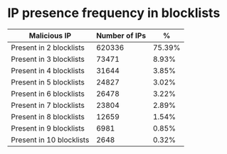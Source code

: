 # IP presence frequency in blocklists
| Malicious IP | Number of IPs | % |
|----|----|----|
| Present in 2 blocklists | 620336 | 75.39% |
| Present in 3 blocklists | 73471 | 8.93% |
| Present in 4 blocklists | 31644 | 3.85% |
| Present in 5 blocklists | 24827 | 3.02% |
| Present in 6 blocklists | 26478 | 3.22% |
| Present in 7 blocklists | 23804 | 2.89% |
| Present in 8 blocklists | 12659 | 1.54% |
| Present in 9 blocklists | 6981 | 0.85% |
| Present in 10 blocklists | 2648 | 0.32% |
